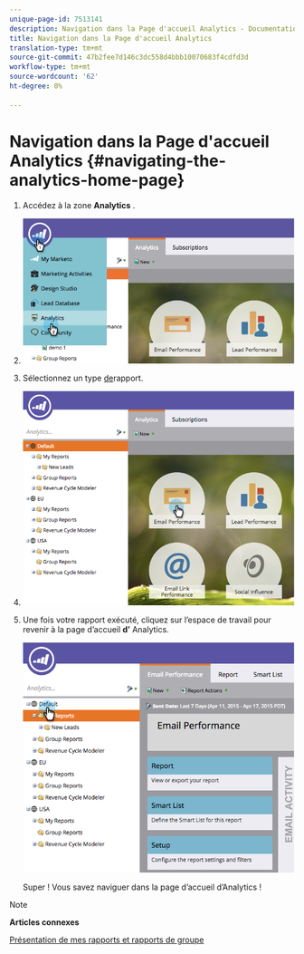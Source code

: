```yaml
---
unique-page-id: 7513141
description: Navigation dans la Page d'accueil Analytics - Documentation marketing - Documentation du produit
title: Navigation dans la Page d'accueil Analytics
translation-type: tm+mt
source-git-commit: 47b2fee7d146c3dc558d4bbb10070683f4cdfd3d
workflow-type: tm+mt
source-wordcount: '62'
ht-degree: 0%

---
```



# Navigation dans la Page d&#39;accueil Analytics {#navigating-the-analytics-home-page}

1. Accédez à la zone **Analytics** .
1. ![](assets/image2015-4-27-8-3a38-3a10.png)

1. Sélectionnez un type [de](../../../../product-docs/reporting/basic-reporting/report-types/report-type-overview.md)rapport.
1. ![](assets/image2015-4-27-8-3a38-3a22.png)

1. Une fois votre rapport exécuté, cliquez sur l’espace de travail pour revenir à la page d’accueil **d’** Analytics.

   ![](assets/image2015-4-27-8-3a38-3a34.png)

   Super ! Vous savez naviguer dans la page d’accueil d’Analytics !

>[!NOTE]
>
>**Articles connexes**
>
>[Présentation de mes rapports et rapports de groupe](understanding-my-reports-and-group-reports.md)

